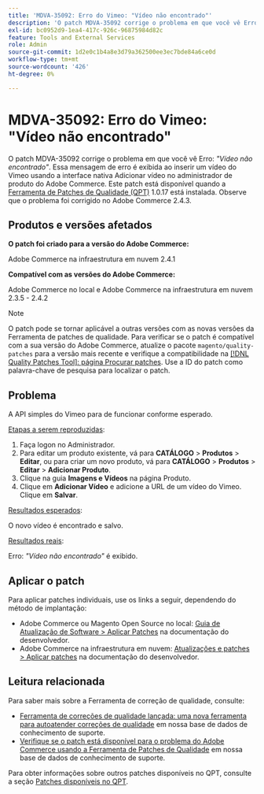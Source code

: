 ```yaml
---
title: 'MDVA-35092: Erro do Vimeo: "Vídeo não encontrado"'
description: 'O patch MDVA-35092 corrige o problema em que você vê Erro: *"Vídeo não encontrado"*. Essa mensagem de erro é exibida ao inserir um vídeo do Vimeo usando a interface nativa Adicionar vídeo no administrador de produto do Adobe Commerce. Este patch está disponível quando a [Ferramenta de correções de qualidade (QPT)](/help/announcements/adobe-commerce-announcements/magento-quality-patches-released-new-tool-to-self-serve-quality-patches.md) 1.0.17 está instalada. Observe que o problema foi corrigido no Adobe Commerce 2.4.3.'
exl-id: bc0952d9-1ea4-417c-926c-96875984d82c
feature: Tools and External Services
role: Admin
source-git-commit: 1d2e0c1b4a8e3d79a362500ee3ec7bde84a6ce0d
workflow-type: tm+mt
source-wordcount: '426'
ht-degree: 0%

---
```


# MDVA-35092: Erro do Vimeo: &quot;Vídeo não encontrado&quot;

O patch MDVA-35092 corrige o problema em que você vê Erro: *&quot;Vídeo não encontrado&quot;*. Essa mensagem de erro é exibida ao inserir um vídeo do Vimeo usando a interface nativa Adicionar vídeo no administrador de produto do Adobe Commerce. Este patch está disponível quando a [Ferramenta de Patches de Qualidade (QPT)](/help/announcements/adobe-commerce-announcements/magento-quality-patches-released-new-tool-to-self-serve-quality-patches.md) 1.0.17 está instalada. Observe que o problema foi corrigido no Adobe Commerce 2.4.3.

## Produtos e versões afetados

**O patch foi criado para a versão do Adobe Commerce:**

Adobe Commerce na infraestrutura em nuvem 2.4.1

**Compatível com as versões do Adobe Commerce:**

Adobe Commerce no local e Adobe Commerce na infraestrutura em nuvem 2.3.5 - 2.4.2

>[!NOTE]
>
>O patch pode se tornar aplicável a outras versões com as novas versões da Ferramenta de patches de qualidade. Para verificar se o patch é compatível com a sua versão do Adobe Commerce, atualize o pacote `magento/quality-patches` para a versão mais recente e verifique a compatibilidade na [[!DNL Quality Patches Tool]: página Procurar patches](https://devdocs.magento.com/quality-patches/tool.html#patch-grid). Use a ID do patch como palavra-chave de pesquisa para localizar o patch.

## Problema

A API simples do Vimeo para de funcionar conforme esperado.

<u>Etapas a serem reproduzidas</u>:

1. Faça logon no Administrador.
1. Para editar um produto existente, vá para **CATÁLOGO** > **Produtos** > **Editar**, ou para criar um novo produto, vá para **CATÁLOGO** > **Produtos** > **Editar** > **Adicionar Produto**.
1. Clique na guia **Imagens e Vídeos** na página Produto.
1. Clique em **Adicionar Vídeo** e adicione a URL de um vídeo do Vimeo. Clique em **Salvar**.

<u>Resultados esperados</u>:

O novo vídeo é encontrado e salvo.

<u>Resultados reais</u>:

Erro: *&quot;Vídeo não encontrado&quot;* é exibido.

## Aplicar o patch

Para aplicar patches individuais, use os links a seguir, dependendo do método de implantação:

* Adobe Commerce ou Magento Open Source no local: [Guia de Atualização de Software > Aplicar Patches](https://devdocs.magento.com/guides/v2.4/comp-mgr/patching/mqp.html) na documentação do desenvolvedor.
* Adobe Commerce na infraestrutura em nuvem: [Atualizações e patches > Aplicar patches](https://devdocs.magento.com/cloud/project/project-patch.html) na documentação do desenvolvedor.

## Leitura relacionada

Para saber mais sobre a Ferramenta de correção de qualidade, consulte:

* [Ferramenta de correções de qualidade lançada: uma nova ferramenta para autoatender correções de qualidade](/help/announcements/adobe-commerce-announcements/magento-quality-patches-released-new-tool-to-self-serve-quality-patches.md) em nossa base de dados de conhecimento de suporte.
* [Verifique se o patch está disponível para o problema do Adobe Commerce usando a Ferramenta de Patches de Qualidade](/help/support-tools/patches-available-in-qpt-tool/check-patch-for-magento-issue-with-magento-quality-patches.md) em nossa base de dados de conhecimento de suporte.

Para obter informações sobre outros patches disponíveis no QPT, consulte a seção [Patches disponíveis no QPT](https://support.magento.com/hc/en-us/sections/360010506631-Patches-available-in-QPT-tool-).
